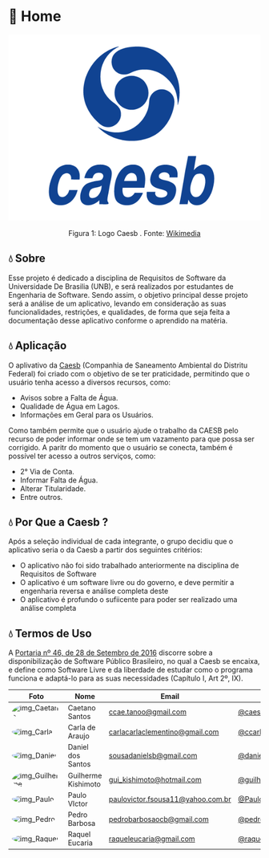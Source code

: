 # :potable_water: Home

<div align="center">
    <img src= "assets/imagens/logo-azul.png"/>
    <p> Figura 1: Logo Caesb . Fonte: <a href="https://upload.wikimedia.org/wikipedia/commons/6/63/Logo-Caesb-Vertical-png.png">Wikimedia</a></p> 
</div>


## :droplet: Sobre

Esse projeto é dedicado a disciplina de Requisitos de Software  da Universidade De Brasilia (UNB), e será realizados por estudantes de Engenharia de Software. Sendo assim, o objetivo principal desse projeto será a análise de um aplicativo, levando em consideração as suas funcionalidades, restrições, e qualidades, de forma que seja feita a documentação desse aplicativo conforme o aprendido na matéria.


## :droplet: Aplicação

O aplivativo da [Caesb](https://play.google.com/store/apps/details?id=br.gov.df.caesb.mobile) (Companhia de Saneamento Ambiental do Distritu Federal) foi criado com o objetivo de se ter praticidade, permitindo que o usuário tenha acesso a diversos recursos, como:

* Avisos sobre a Falta de Água.
* Qualidade de Água em Lagos.
* Informações em Geral para os Usuários.

Como também permite que o usuário ajude o trabalho da CAESB pelo recurso de poder informar onde se tem um vazamento para que possa ser corrigido.
A paritr do momento que o usuário se conecta, também é possível ter acesso a outros serviços, como:

* 2° Via de Conta.
* Informar Falta de Água.
* Alterar Titularidade.
* Entre outros.



## :droplet: Por Que a Caesb ?

Após a seleção individual de cada integrante, o grupo decidiu que o aplicativo seria o da Caesb a partir dos seguintes critérios:

- O aplicativo não foi sido trabalhado anteriormente na disciplina de Requisitos de Software
- O aplicativo é  um software livre ou do governo, e deve  permitir a engenharia reversa e análise completa deste
- O aplicativo é profundo o sufiicente para poder ser realizado uma análise completa

## :droplet: Termos de Uso
A [Portaria nº 46, de 28 de Setembro de 2016](https://www.in.gov.br/web/dou/-/portaria-n-46-de-28-de-setembro-de-2016-24213768) discorre sobre a disponibilização de Software Público Brasileiro, no qual a Caesb se encaixa, e define como Software Livre e da liberdade de estudar como o programa funciona e adaptá-lo para as suas necessidades (Capítulo I, Art 2º, IX).


| Foto                                                                                                                                                  | Nome             | Email                          | github                                                 |
| ----------------------------------------------------------------------------------------------------------------------------------------------------- | ---------------- | ------------------------------ | ------------------------------------------------------ |
| <img alt = "img_Caetano" src="http://avatars.githubusercontent.com/u/22137470?v=4" style="border-radius:50%" width = "100"/>  | Caetano Santos | ccae.tanoo@gmail.com         | [@caeslucio](https://github.com/caeslucio)  
| <img alt = "img_Carla" src="https://avatars.githubusercontent.com/u/86669458?v=4" style="border-radius:50%" width = "100"/>                                               | Carla de Araujo  | carlacarlaclementino@gmail.com          | [@ccarlaa](https://github.com/ccarlaa)          |
| <img alt = "img_Daniel" src="https://avatars.githubusercontent.com/u/95941136?v=4" style="border-radius:50%" width = "100"/> | Daniel dos Santos | sousadanielsb@gmail.com           | [@daniel-de-sousa](https://github.com/daniel-de-sousa) |
| <img alt = "img_Guilherme" src="https://avatars.githubusercontent.com/u/104849205?v=4" style="border-radius:50%" width = "100"/>  | Guilherme Kishimoto | gui_kishimoto@hotmail.com   | [@guilhermekishimoto](https://github.com/guilhermekishimoto) |                    |
| <img alt = "img_Paulo" src="https://avatars.githubusercontent.com/u/98675541?v=4" style="border-radius:50%" width = "100"/>     | Paulo VIctor     | paulovictor.fsousa11@yahoo.com.br | [@PauloVictorFS](https://github.com/PauloVictorFS)     |
| <img alt = "img_Pedro" src="https://avatars.githubusercontent.com/u/78980796?v=4" style="border-radius:50%" width = "100"/>    | Pedro Barbosa   |   pedrobarbosaocb@gmail.com      | [@pedrobarbosaocb](https://github.com/pedrobarbosaocb)                 |
| <img alt = "img_Raquel" src="https://avatars.githubusercontent.com/u/81540491?v=4" style="border-radius:50%" width = "100"/>    | Raquel Eucaria      | raqueleucaria@gmail.com         | [@raqueleucaria](https://github.com/raqueleucaria)                 |
